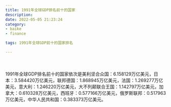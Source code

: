 ```yaml
---
title: 1991年全球GDP排名前十的国家
description:
date: 2022-05-05 21:23:24
category:
- baike
- finance

tags: 1991年全球GDP前十的国家排名

---
```


<script src="/assets/js/charts/chart.js"></script>

<div style="width: 100%; margin: 10% auto; ">
    <canvas id="myChart"></canvas>
</div>

<div>
<p class="paragraph">1991年全球GDP排名前十的国家依次是美利坚合众国：6.158129万亿美元，日本：3.584420万亿美元，联邦德国：1.868945万亿美元，法国：1.269277万亿美元，意大利：1.246220万亿美元，大不列颠联合王国：1.142797万亿美元，加拿大：0.610328万亿美元，西班牙：0.577166万亿美元，俄罗斯联邦：0.517963万亿美元，中华人民共和国：0.383373万亿美元。</p>
</div>

<script>
    const labels = ["美利坚合众国", "日本", "联邦德国", "法国", "意大利", "大不列颠联合王国", "加拿大", "西班牙", "俄罗斯联邦", "中华人民共和国"];

    const dataGdp = {
        labels: labels,
        datasets: [{
            label: '$（万亿美元）  •  即刻编程  •  cn.hongkezhang.com',
            backgroundColor: 'rgb(205 96 144)',
            borderColor: 'rgb(0 0 128)',
            data: [6.158129, 3.584420, 1.868945, 1.269277, 1.246220, 1.142797, 0.610328, 0.577166, 0.517963, 0.383373],
            barPercentage: 0.3
        }]
    };

    const config = {
        type: 'bar',
        data: dataGdp,
        options: {
            series: [
                {
                    barWidth: '20%'
                }
            ],
            graphic: [{
                type: 'group',
                bounding: 'raw',
                rotation: Math.PI / 4,//正方形旋转的角度
                right: 70,
                bottom: 15,
                z: 100,
                children: [
                    {
                        type: 'rect',
                        left: 'center',//描述怎么根据父元素进行定位
                        top: 'center',//描述怎么根据父元素进行定位
                        z: 100,
                        shape: {
                            width: 140,
                            height: 30
                        },
                        style: {
                            // fill: 'rgba(0,0,0,0.3)'
                        }
                    },
                    {
                        type: 'text',
                        left: 'center',
                        top: 'center',
                        z: 100,
                        style: {
                            fill: '#000000',
                            text: 'domain.com',
                            font: 'bolder 14px Microsoft YaHei'
                        }
                    }
                ]
            }]
        }
    };

    const myChart = new Chart(
        document.getElementById('myChart'),
        config
    );
</script>
